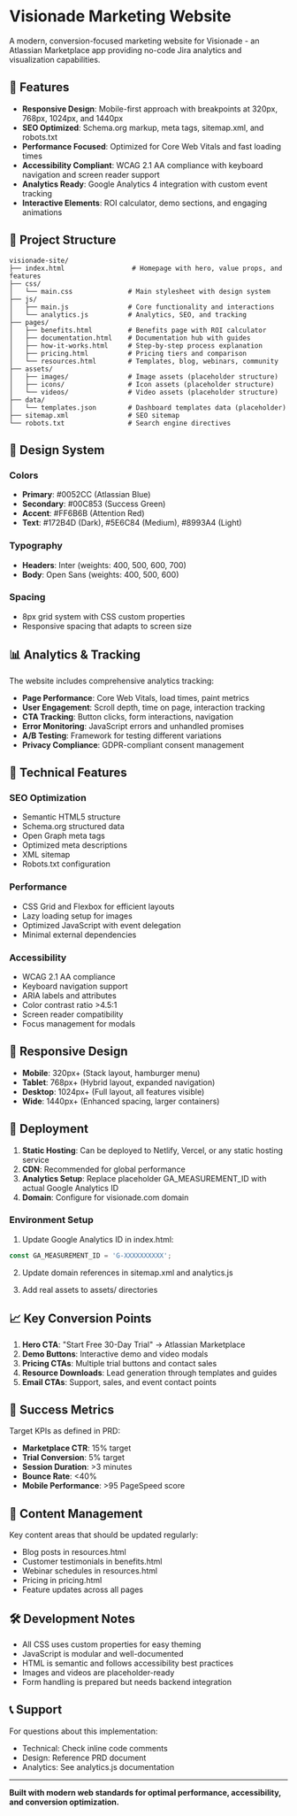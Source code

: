 # Visionade Marketing Website

A modern, conversion-focused marketing website for Visionade - an Atlassian Marketplace app providing no-code Jira analytics and visualization capabilities.

## 🚀 Features

- **Responsive Design**: Mobile-first approach with breakpoints at 320px, 768px, 1024px, and 1440px
- **SEO Optimized**: Schema.org markup, meta tags, sitemap.xml, and robots.txt
- **Performance Focused**: Optimized for Core Web Vitals and fast loading times
- **Accessibility Compliant**: WCAG 2.1 AA compliance with keyboard navigation and screen reader support
- **Analytics Ready**: Google Analytics 4 integration with custom event tracking
- **Interactive Elements**: ROI calculator, demo sections, and engaging animations

## 📁 Project Structure

```
visionade-site/
├── index.html                 # Homepage with hero, value props, and features
├── css/
│   └── main.css              # Main stylesheet with design system
├── js/
│   ├── main.js               # Core functionality and interactions
│   └── analytics.js          # Analytics, SEO, and tracking
├── pages/
│   ├── benefits.html         # Benefits page with ROI calculator
│   ├── documentation.html    # Documentation hub with guides
│   ├── how-it-works.html     # Step-by-step process explanation
│   ├── pricing.html          # Pricing tiers and comparison
│   └── resources.html        # Templates, blog, webinars, community
├── assets/
│   ├── images/               # Image assets (placeholder structure)
│   ├── icons/                # Icon assets (placeholder structure)
│   └── videos/               # Video assets (placeholder structure)
├── data/
│   └── templates.json        # Dashboard templates data (placeholder)
├── sitemap.xml               # SEO sitemap
└── robots.txt                # Search engine directives
```

## 🎨 Design System

### Colors
- **Primary**: #0052CC (Atlassian Blue)
- **Secondary**: #00C853 (Success Green)
- **Accent**: #FF6B6B (Attention Red)
- **Text**: #172B4D (Dark), #5E6C84 (Medium), #8993A4 (Light)

### Typography
- **Headers**: Inter (weights: 400, 500, 600, 700)
- **Body**: Open Sans (weights: 400, 500, 600)

### Spacing
- 8px grid system with CSS custom properties
- Responsive spacing that adapts to screen size

## 📊 Analytics & Tracking

The website includes comprehensive analytics tracking:

- **Page Performance**: Core Web Vitals, load times, paint metrics
- **User Engagement**: Scroll depth, time on page, interaction tracking
- **CTA Tracking**: Button clicks, form interactions, navigation
- **Error Monitoring**: JavaScript errors and unhandled promises
- **A/B Testing**: Framework for testing different variations
- **Privacy Compliance**: GDPR-compliant consent management

## 🔧 Technical Features

### SEO Optimization
- Semantic HTML5 structure
- Schema.org structured data
- Open Graph meta tags
- Optimized meta descriptions
- XML sitemap
- Robots.txt configuration

### Performance
- CSS Grid and Flexbox for efficient layouts
- Lazy loading setup for images
- Optimized JavaScript with event delegation
- Minimal external dependencies

### Accessibility
- WCAG 2.1 AA compliance
- Keyboard navigation support
- ARIA labels and attributes
- Color contrast ratio >4.5:1
- Screen reader compatibility
- Focus management for modals

## 📱 Responsive Design

- **Mobile**: 320px+ (Stack layout, hamburger menu)
- **Tablet**: 768px+ (Hybrid layout, expanded navigation)
- **Desktop**: 1024px+ (Full layout, all features visible)
- **Wide**: 1440px+ (Enhanced spacing, larger containers)

## 🚀 Deployment

1. **Static Hosting**: Can be deployed to Netlify, Vercel, or any static hosting service
2. **CDN**: Recommended for global performance
3. **Analytics Setup**: Replace placeholder GA_MEASUREMENT_ID with actual Google Analytics ID
4. **Domain**: Configure for visionade.com domain

### Environment Setup

1. Update Google Analytics ID in index.html:
```javascript
const GA_MEASUREMENT_ID = 'G-XXXXXXXXXX';
```

2. Update domain references in sitemap.xml and analytics.js

3. Add real assets to assets/ directories

## 📈 Key Conversion Points

1. **Hero CTA**: "Start Free 30-Day Trial" → Atlassian Marketplace
2. **Demo Buttons**: Interactive demo and video modals
3. **Pricing CTAs**: Multiple trial buttons and contact sales
4. **Resource Downloads**: Lead generation through templates and guides
5. **Email CTAs**: Support, sales, and event contact points

## 🎯 Success Metrics

Target KPIs as defined in PRD:
- **Marketplace CTR**: 15% target
- **Trial Conversion**: 5% target
- **Session Duration**: >3 minutes
- **Bounce Rate**: <40%
- **Mobile Performance**: >95 PageSpeed score

## 🔄 Content Management

Key content areas that should be updated regularly:
- Blog posts in resources.html
- Customer testimonials in benefits.html
- Webinar schedules in resources.html
- Pricing in pricing.html
- Feature updates across all pages

## 🛠️ Development Notes

- All CSS uses custom properties for easy theming
- JavaScript is modular and well-documented
- HTML is semantic and follows accessibility best practices
- Images and videos are placeholder-ready
- Form handling is prepared but needs backend integration

## 📞 Support

For questions about this implementation:
- Technical: Check inline code comments
- Design: Reference PRD document
- Analytics: See analytics.js documentation

---

**Built with modern web standards for optimal performance, accessibility, and conversion optimization.**